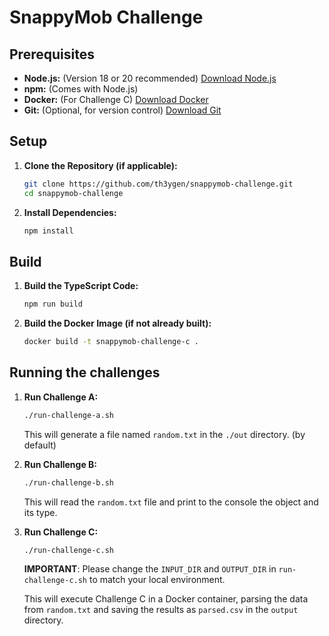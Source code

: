 # SnappyMob Challenge

## Prerequisites

* **Node.js:** (Version 18 or 20 recommended) [Download Node.js](https://nodejs.org/)
* **npm:** (Comes with Node.js)
* **Docker:** (For Challenge C) [Download Docker](https://www.docker.com/get-started/)
* **Git:** (Optional, for version control) [Download Git](https://git-scm.com/downloads)

## Setup

1.  **Clone the Repository (if applicable):**

    ```bash
    git clone https://github.com/th3ygen/snappymob-challenge.git
    cd snappymob-challenge
    ```

2.  **Install Dependencies:**

    ```bash
    npm install
    ```

## Build

1.  **Build the TypeScript Code:**

    ```bash
    npm run build
    ```

2. **Build the Docker Image (if not already built):**

    ```bash
    docker build -t snappymob-challenge-c .
    ```

## Running the challenges

1.  **Run Challenge A:**

    ```bash
    ./run-challenge-a.sh
    ```
    This will generate a file named `random.txt` in the `./out` directory. (by default)

2.  **Run Challenge B:**

    ```bash
    ./run-challenge-b.sh
    ```
    This will read the `random.txt` file and print to the console the object and its type.

3.  **Run Challenge C:**

    ```bash
    ./run-challenge-c.sh
    ```
    **IMPORTANT**: Please change the `INPUT_DIR` and `OUTPUT_DIR` in `run-challenge-c.sh` to match your local environment.

    This will execute Challenge C in a Docker container, parsing the data from `random.txt` and saving the results as `parsed.csv` in the `output` directory.
